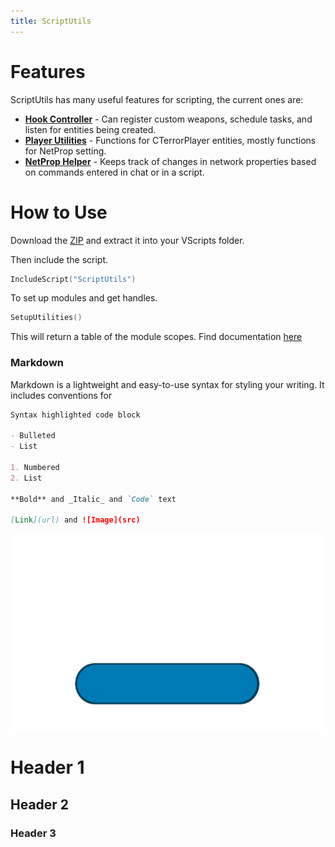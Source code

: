 ```yaml
---
title: ScriptUtils
---
```


# Features
ScriptUtils has many useful features for scripting, the current ones are:

- [**Hook Controller**](docs/hookcontroller.md) \- Can register custom weapons, schedule tasks, and listen for entities being created.
- [**Player Utilities**](docs/playerutilities.md) \- Functions for CTerrorPlayer entities, mostly functions for NetProp setting.
- [**NetProp Helper**](docs/netprophelper.md) \- Keeps track of changes in network properties based on commands entered in chat or in a script.

# How to Use

Download the [ZIP](https://github.com/Treescrub/ScriptUtils/archive/master.zip) and extract it into your VScripts folder.

Then include the script.
```c++
IncludeScript("ScriptUtils")
```
To set up modules and get handles.
```c++
SetupUtilities()
```
This will return a table of the module scopes.
Find documentation [here](index.md/#Markdown)

### Markdown

Markdown is a lightweight and easy-to-use syntax for styling your writing. It includes conventions for

```markdown
Syntax highlighted code block

- Bulleted
- List

1. Numbered
2. List

**Bold** and _Italic_ and `Code` text

[Link](url) and ![Image](src)
```
[![](button2.png)](http://reddit.com)
# Header 1
## Header 2
### Header 3
